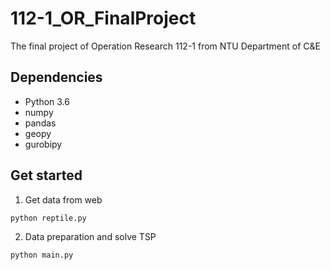 # 112-1_OR_FinalProject
The final project of Operation Research 112-1 from NTU Department of C&amp;E

## Dependencies
- Python 3.6
- numpy
- pandas
- geopy
- gurobipy
## Get started
1.  Get data from web
  <pre><code>python reptile.py
</code></pre>
2.  Data preparation and solve TSP
  <pre><code>python main.py
</code></pre>
